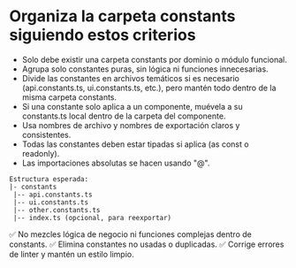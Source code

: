 # Organiza la carpeta constants siguiendo estos criterios

- Solo debe existir una carpeta constants por dominio o módulo funcional.
- Agrupa solo constantes puras, sin lógica ni funciones innecesarias.
- Divide las constantes en archivos temáticos si es necesario (api.constants.ts, ui.constants.ts, etc.), pero mantén todo dentro de la misma carpeta constants.
- Si una constante solo aplica a un componente, muévela a su constants.ts local dentro de la carpeta del componente.
- Usa nombres de archivo y nombres de exportación claros y consistentes.
- Todas las constantes deben estar tipadas si aplica (as const o readonly).
- Las importaciones absolutas se hacen usando "@".

```plaintext
Estructura esperada:
|- constants
 |-- api.constants.ts
 |-- ui.constants.ts
 |-- other.constants.ts
 |-- index.ts (opcional, para reexportar)
```

✅ No mezcles lógica de negocio ni funciones complejas dentro de constants.
✅ Elimina constantes no usadas o duplicadas.
✅ Corrige errores de linter y mantén un estilo limpio.
